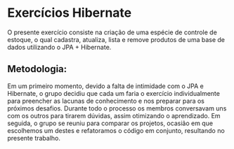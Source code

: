 # Exercícios Hibernate 

O presente exercício consiste na criação de uma espécie de controle de estoque, o qual cadastra, atualiza, lista e remove produtos de uma base de dados utilizando o JPA + Hibernate.

## Metodologia:

Em um primeiro momento, devido a falta de intimidade com o JPA e Hibernate, o grupo decidiu que cada um faria o exercício individualmente para preencher as lacunas de conhecimento e nos preparar para os próximos desafios. Durante todo o processo os membros conversavam uns com os outros para tirarem dúvidas, assim otimizando o aprendizado.
Em seguida, o grupo se reuniu para comparar os projetos, ocasião em que escolhemos um destes e refatoramos o código em conjunto, resultando no presente trabalho.

